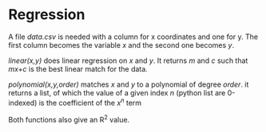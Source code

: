 # Regression

A file *data.csv* is needed with a column for x coordinates and one for y. The first column becomes the variable *x* and the second one becomes *y*.

*linear(x,y)* does linear regression on *x* and *y*. It returns *m* and *c* such that *mx+c* is the best linear match for the data.

*polynomial(x,y,order)* matches *x* and *y* to a polynomial of degree *order*. it returns a list, of which the value of a given index *n* (python list are 0-indexed) is the coefficient of the *x<sup>n</sup>* term

Both functions also give an R<sup>2</sup> value.
